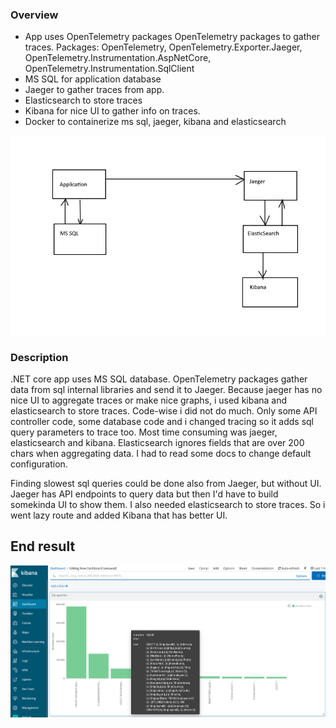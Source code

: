 ### Overview


* App uses OpenTelemetry packages OpenTelemetry packages to gather traces. Packages: OpenTelemetry, OpenTelemetry.Exporter.Jaeger, 
OpenTelemetry.Instrumentation.AspNetCore, OpenTelemetry.Instrumentation.SqlClient
* MS SQL for application database
* Jaeger to gather traces from app.
* Elasticsearch to store traces
* Kibana for nice UI to gather info on traces.
* Docker to containerize ms sql, jaeger, kibana and elasticsearch

![Overview](https://github.com/arvikangas/tracing/blob/main/images/Overview.png)

### Description

.NET core app uses MS SQL database. OpenTelemetry packages gather data from sql internal libraries and send it to Jaeger. Because jaeger has no nice UI to aggregate traces or make nice graphs, i used kibana and elasticsearch to store traces. Code-wise i did not do much. Only some API controller code, some database code and i changed tracing so it adds sql query parameters to trace too. Most time consuming was jaeger, elasticsearch and kibana. Elasticsearch ignores fields that are over 200 chars when aggregating data. I had to read some docs to change default configuration.

Finding slowest sql queries could be done also from Jaeger, but without UI. Jaeger has API endpoints to query data but then I'd have to build somekinda UI to show them. I also needed elasticsearch to store traces. So i went lazy route and added Kibana that has better UI.

## End result

![Result](https://github.com/arvikangas/tracing/blob/main/images/Result.png)
